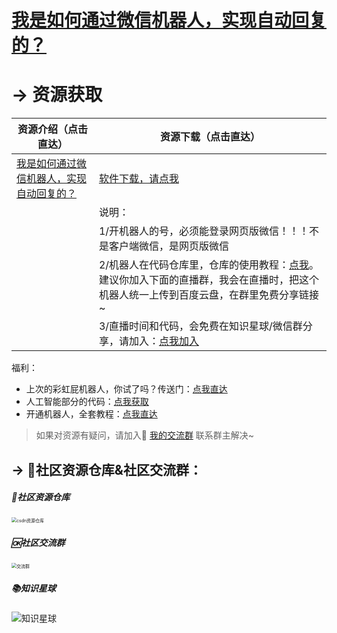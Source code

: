 # [我是如何通过微信机器人，实现自动回复的？](https://www.bilibili.com/video/BV1Q64y1Z7TB)




# → 资源获取




| 资源介绍（点击直达）                                         | 资源下载（点击直达）                                         |
| ------------------------------------------------------------ | ------------------------------------------------------------ |
| [我是如何通过微信机器人，实现自动回复的？](https://www.bilibili.com/video/BV1Q64y1Z7TB) | [软件下载，请点我](https://github.com/zhaofeng092/wechat_robot/tree/main/exe) |
|                                                              | 说明：                                                       |
|                                                              | 1/开机器人的号，必须能登录网页版微信！！！不是客户端微信，是网页版微信 |
|                                                              | 2/机器人在代码仓库里，仓库的使用教程：[点我](https://www.bilibili.com/video/BV1Ry4y1m7Ai)。建议你加入下面的直播群，我会在直播时，把这个机器人统一上传到百度云盘，在群里免费分享链接~ |
|                                                              | 3/直播时间和代码，会免费在知识星球/微信群分享，请加入：[点我加入](https://mp.weixin.qq.com/s/oLSUxE1RwTFK5iJFb-jFgQ) |

福利：

- 上次的彩虹屁机器人，你试了吗？传送门：[点我直达](https://mp.weixin.qq.com/s/KarWOWBxpx2x6V02K2sPHQ)
- 人工智能部分的代码：[点我获取](https://mp.weixin.qq.com/s/8ZdQtc2zlkUVG_g8__RlJA)
- 开通机器人，全套教程：[点我直达](http://t.cn/A6qaFUZw)





> 如果对资源有疑问，请加入🚸 [我的交流群](https://mp.weixin.qq.com/s/6cR5fMSCtdI5sJdWiDwhOA) 联系群主解决~



## → 🚀社区资源仓库&社区交流群：

##### 📱社区资源仓库

<img src="https://img-blog.csdnimg.cn/20201231105911656.jpg?x-oss-process=image/watermark,type_ZmFuZ3poZW5naGVpdGk,shadow_10,text_aHR0cHM6Ly9ibG9nLmNzZG4ubmV0L3dlaXhpbl80MjMyMTUxNw==,size_16,color_FFFFFF,t_70#pic_center" alt="csdn资源仓库" style="zoom:50%;" />

##### 🆗社区交流群

<img src="https://img-blog.csdnimg.cn/20210102004119705.jpg?x-oss-process=image/watermark,type_ZmFuZ3poZW5naGVpdGk,shadow_10,text_aHR0cHM6Ly9ibG9nLmNzZG4ubmV0L3dlaXhpbl80MjMyMTUxNw==,size_16,color_FFFFFF,t_70#pic_center" alt="交流群" style="zoom:50%;" />

##### 📚知识星球

<img src="https://img-blog.csdnimg.cn/202101061325384.jpg?x-oss-process=image/watermark,type_ZmFuZ3poZW5naGVpdGk,shadow_10,text_aHR0cHM6Ly9ibG9nLmNzZG4ubmV0L3dlaXhpbl80MjMyMTUxNw==,size_16,color_FFFFFF,t_70#pic_center" alt="知识星球"  />

